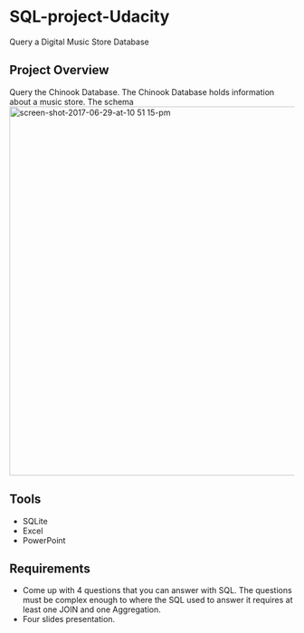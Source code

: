 # SQL-project-Udacity
Query a Digital Music Store Database

## Project Overview
Query the Chinook Database. The Chinook Database holds information about a music store.
The schema
<img width="652" alt="screen-shot-2017-06-29-at-10 51 15-pm" src="https://user-images.githubusercontent.com/92431827/149678323-d044257b-eaa7-40f0-aa96-c9e6d0ff36fe.png">

## Tools
- SQLite
- Excel
- PowerPoint

## Requirements
- Come up with 4 questions that you can answer with SQL. The questions must be complex enough to where the SQL used to answer it requires at least one JOIN and one Aggregation.
- Four slides presentation. 
